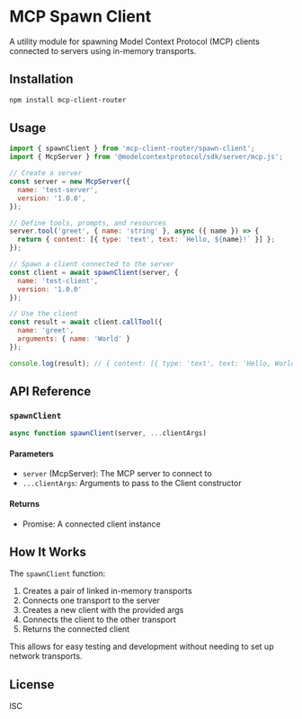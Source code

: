 # MCP Spawn Client

A utility module for spawning Model Context Protocol (MCP) clients connected to servers using in-memory transports.

## Installation

```bash
npm install mcp-client-router
```

## Usage

```javascript
import { spawnClient } from 'mcp-client-router/spawn-client';
import { McpServer } from '@modelcontextprotocol/sdk/server/mcp.js';

// Create a server
const server = new McpServer({
  name: 'test-server',
  version: '1.0.0',
});

// Define tools, prompts, and resources
server.tool('greet', { name: 'string' }, async ({ name }) => {
  return { content: [{ type: 'text', text: `Hello, ${name}!` }] };
});

// Spawn a client connected to the server
const client = await spawnClient(server, { 
  name: 'test-client', 
  version: '1.0.0' 
});

// Use the client
const result = await client.callTool({
  name: 'greet',
  arguments: { name: 'World' }
});

console.log(result); // { content: [{ type: 'text', text: 'Hello, World!' }] }
```

## API Reference

### `spawnClient`

```javascript
async function spawnClient(server, ...clientArgs)
```

#### Parameters

- `server` (McpServer): The MCP server to connect to
- `...clientArgs`: Arguments to pass to the Client constructor

#### Returns

- Promise<Client>: A connected client instance

## How It Works

The `spawnClient` function:

1. Creates a pair of linked in-memory transports
2. Connects one transport to the server
3. Creates a new client with the provided args
4. Connects the client to the other transport
5. Returns the connected client

This allows for easy testing and development without needing to set up network transports.

## License

ISC
